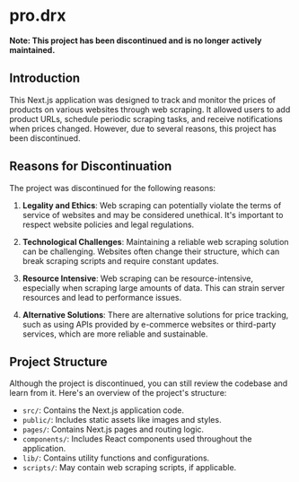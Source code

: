 # pro.drx

**Note: This project has been discontinued and is no longer actively maintained.**

## Introduction

This Next.js application was designed to track and monitor the prices of products on various websites through web scraping. It allowed users to add product URLs, schedule periodic scraping tasks, and receive notifications when prices changed. However, due to several reasons, this project has been discontinued.

## Reasons for Discontinuation

The project was discontinued for the following reasons:

1. **Legality and Ethics**: Web scraping can potentially violate the terms of service of websites and may be considered unethical. It's important to respect website policies and legal regulations.

2. **Technological Challenges**: Maintaining a reliable web scraping solution can be challenging. Websites often change their structure, which can break scraping scripts and require constant updates.

3. **Resource Intensive**: Web scraping can be resource-intensive, especially when scraping large amounts of data. This can strain server resources and lead to performance issues.

4. **Alternative Solutions**: There are alternative solutions for price tracking, such as using APIs provided by e-commerce websites or third-party services, which are more reliable and sustainable.

## Project Structure

Although the project is discontinued, you can still review the codebase and learn from it. Here's an overview of the project's structure:

- `src/`: Contains the Next.js application code.
- `public/`: Includes static assets like images and styles.
- `pages/`: Contains Next.js pages and routing logic.
- `components/`: Includes React components used throughout the application.
- `lib/`: Contains utility functions and configurations.
- `scripts/`: May contain web scraping scripts, if applicable.
